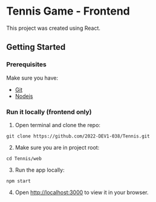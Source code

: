 # Tennis Game - Frontend
This project was created using React.

## Getting Started
### Prerequisites
Make sure you have:
- [Git](https://git-scm.com/)
- [Nodejs](https://nodejs.org/)

### Run it locally (frontend only)
1. Open terminal and clone the repo:
```shell
git clone https://github.com/2022-DEV1-038/Tennis.git
```
2. Make sure you are in project root:
```shell
cd Tennis/web
```
3. Run the app locally:
```
npm start
```
4. Open [http://localhost:3000](http://localhost:3000) to view it in your browser.
